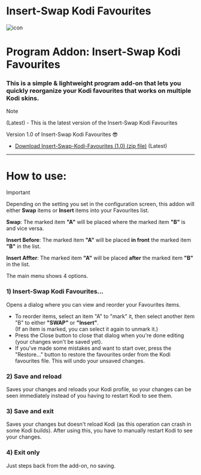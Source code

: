 # Insert-Swap Kodi Favourites
![icon](https://github.com/M-Borsch/OrderFavourtites/blob/master/icon.png)  

# Program Addon: Insert-Swap Kodi Favourites

### This is a simple & lightweight program add-on that lets you quickly reorganize your Kodi favourites that works on multiple Kodi skins.
> [!NOTE]
> (Latest) - This is the latest version of the Insert-Swap Kodi Favourites

Version 1.0 of Insert-Swap Kodi Favourites :sunglasses:
-  <a href="https://github.com/M-Borsch/OrderFavourtites/releases/tag/OrderFavourites-1.0">Download Insert-Swap-Kodi-Favourites (1.0) (zip file)</a> (Latest)
-------------------------------
# How to use:

> [!IMPORTANT]
> Depending on the setting you set in the configuration screen, this addon will either **Swap** items or **Insert** items into your Favourites list.
>
> **Swap**:
>    The marked item **"A"** will be placed where the marked item **"B"** is and vice versa.
>
> **Insert Before**:
>    The marked item **"A"** will be placed **in front** the marked item **"B"** in the list.
>
> **Insert Affter**:
>    The marked item **"A"** will be placed **after** the marked item **"B"** in the list.
> 
The main menu shows 4 options.

### 1) Insert-Swap Kodi Favourites...   
Opens a dialog where you can view and reorder your Favourites items.   
- To reorder items, select an item "A" to "mark" it, then select another item "B" to either **"SWAP"** or **"Insert"**.  
(If an item is marked, you can select it again to unmark it.)  
- Press the Close button to close that dialog when you're done editing (your changes won't be saved yet).  
- If you've made some mistakes and want to start over, press the "Restore..." button to restore the favourites order from the Kodi favourites file. This will undo your unsaved changes.
   
### 2) Save and reload
Saves your changes and reloads your Kodi profile, so your changes can be seen immediately instead of you having to restart Kodi to see them.
   
### 3) Save and exit
Saves your changes but doesn't reload Kodi (as this operation can crash in some Kodi builds). After using this, you have to manually restart Kodi to see your changes.

### 4) Exit only
Just steps back from the add-on, no saving.
